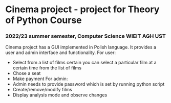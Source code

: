 # Cinema project - project for Theory of Python Course
### 2022/23 summer semester, Computer Science WIEiT AGH UST

Cinema project has a GUI implemented in Polish language.
It provides a user and admin interface and functionality.
For user:
  - Select from a list of films certain you can select a particular film at a certain time from the list of films  
  - Chose a seat  
  - Make payment
For admin:
  - Admin needs to provide password which is set by running python script
  - Create/remove/modify films
  - Display analysis mode and observe changes
